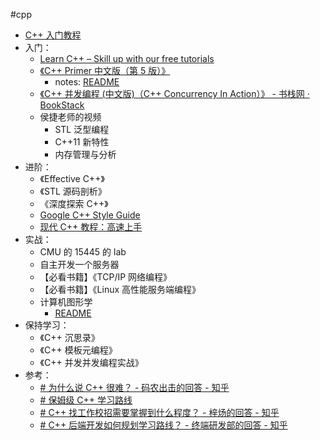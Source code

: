 #cpp

- [C++ 入门教程](C++入门教程.md)
- 入门：
	- [Learn C++ – Skill up with our free tutorials](https://www.learncpp.com/)
	- [《C++ Primer 中文版（第 5 版）》](C++%20Primer%20中文版（第%205%20版）.pdf)
		- notes: [README](C++/C++Primer5th/README.md)
	- [《C++ 并发编程 (中文版)（C++ Concurrency In Action）》 - 书栈网 · BookStack](https://www.bookstack.cn/read/Cpp_Concurrency_In_Action/README.md)
	- 侯捷老师的视频
		- STL 泛型编程
		- C++11 新特性
		- 内存管理与分析
- 进阶：
	- 《Effective C++》
	- 《STL 源码剖析》
	- 《深度探索 C++》
	- [Google C++ Style Guide](https://google.github.io/styleguide/cppguide.html)
	- [现代 C++ 教程：高速上手](https://changkun.de/modern-cpp/)
- 实战：
	- CMU 的 15445 的 lab
	- 自主开发一个服务器
	- 【必看书籍】《TCP/IP 网络编程》
	- 【必看书籍】《Linux 高性能服务端编程》
	- 计算机图形学
		- [README](Graphics/README.md)
- 保持学习：
	- 《C++ 沉思录》
	- 《C++ 模板元编程》
	- 《C++ 并发并发编程实战》
- 参考：
	- [# 为什么说 C++ 很难？ - 码农出击的回答 - 知乎](https://www.zhihu.com/question/357354437/answer/2617331811)
	- [# 保姆级 C++ 学习路线](https://mp.weixin.qq.com/s/QCtQoIOg6_f1GX9rT8jG4Q)
	- [# C++ 找工作校招需要掌握到什么程度？ - 梓炀的回答 - 知乎](https://www.zhihu.com/question/585465188/answer/2928891679)
	- [# C++ 后端开发如何规划学习路线？ - 终端研发部的回答 - 知乎](https://www.zhihu.com/question/452409630/answer/3167010580)

